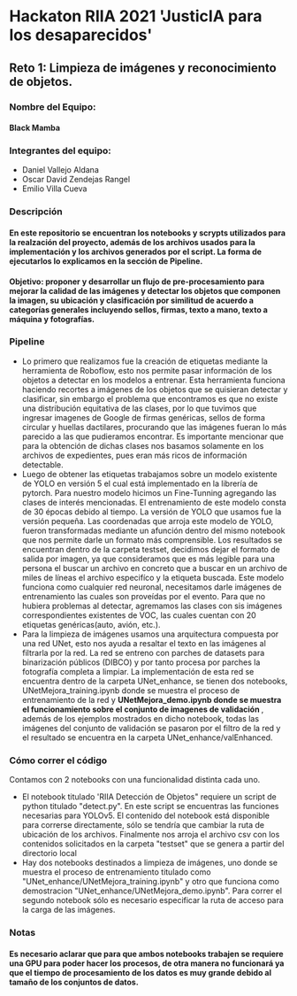<h1> Hackaton RIIA 2021 'JusticIA para los desaparecidos'</h1>

<h2>Reto 1: Limpieza de imágenes y reconocimiento de objetos.</h2>
<h3>Nombre del Equipo:</h3>
<h4> Black Mamba </h4>
<h3>Integrantes del equipo:</h3>
<ul>
  <li> Daniel Vallejo Aldana </li>
  <li> Oscar David Zendejas Rangel </li>
  <li> Emilio Villa Cueva </li>
</ul>
<h3> Descripción </h3>
<h4> En este repositorio se encuentran los notebooks y scrypts utilizados para la realzación del proyecto, además de los archivos usados para la implementación y los archivos generados por el script. La forma de ejecutarlos lo explicamos en la sección de Pipeline.</h4>
<h4>Objetivo: proponer y desarrollar un flujo de pre-procesamiento para mejorar la calidad de las imágenes y detectar los objetos que componen la imagen, su ubicación y clasificación por similitud de acuerdo a categorías generales incluyendo sellos, firmas, texto a mano, texto a máquina y fotografías.</h4>
<h3> Pipeline </h3>
<ul>
  <li> Lo primero que realizamos fue la creación de etiquetas mediante la herramienta de Roboflow, esto nos permite pasar información de los objetos a detectar en los modelos a entrenar. Esta herramienta funciona haciendo recortes a imágenes de los objetos que se quisieran detectar y clasificar, sin embargo el problema que encontramos es que no existe una distribución equitativa de las clases, por lo que tuvimos que ingresar imagenes de Google de firmas genéricas, sellos de forma circular y huellas dactilares, procurando que las imágenes fueran lo más parecido a las que pudieramos encontrar. Es importante mencionar que para la obtención de dichas clases nos basamos solamente en los archivos de expedientes, pues eran más ricos de información detectable.</li>
  <li> Luego de obtener las etiquetas trabajamos sobre un modelo existente de YOLO en versión 5 el cual está implementado en la librería de pytorch. Para nuestro modelo hicimos un Fine-Tunning agregando las clases de interés mencionadas. El entrenamiento de este modelo consta de 30 épocas debido al tiempo. La versión de YOLO que usamos fue la versión pequeña. Las coordenadas que arroja este modelo de YOLO, fueron transformadas mediante un afunción dentro del mismo notebook que nos permite darle un formato más comprensible.
    Los resultados se encuentran dentro de la carpeta testset, decidimos dejar el formato de salida por imagen, ya que consideramos que es más legible para una persona el buscar un archivo en concreto que a buscar en un archivo de miles de líneas el archivo especifíco y la etiqueta buscada.
    Este modelo funciona como cualquier red neuronal, necesitamos darle imágenes de entrenamiento las cuales son proveídas por el evento. Para que no hubiera problemas al detectar, agremamos las clases con sis imágenes correspondientes existentes de VOC, las cuales cuentan con 20 etiquetas genéricas(auto, avión, etc.). </li>
  <li> Para la limpieza de imágenes usamos una arquitectura compuesta por una red UNet, esto nos ayuda a resaltar el texto en las imágenes al filtrarla por la red. La red se entreno con parches de datasets para binarización públicos (DIBCO) y por tanto procesa por parches la fotografía completa a limpiar. La implementación de esta red se encuentra dentro de la carpeta UNet_enhance, se tienen dos notebooks, UNetMejora_training.ipynb donde se muestra el proceso de entrenamiento de la red y <b> UNetMejora_demo.ipynb donde se muestra el funcionamiento sobre el conjunto de imagenes de validación </b>, además de los ejemplos mostrados en dicho notebook, todas las imágenes del conjunto de validación se pasaron por el filtro de la red y el resultado se encuentra en la carpeta UNet_enhance/valEnhanced.</li> 
</ul>
<h3> Cómo correr el código </h3>
Contamos con 2 notebooks con una funcionalidad distinta cada uno.
<ul>
  <li>El notebook titulado 'RIIA Detección de Objetos" requiere un script de python titulado "detect.py". En este script se encuentras las funciones necesarias para YOLOv5. El contenido del notebook está disponible para correrse directamente, sólo se tendría que cambiar la ruta de ubicación de los archivos. Finalmente nos arroja el archivo csv con los contenidos solicitados en la carpeta "testset" que se genera a partir del directorio local</li>
  <li>Hay dos notebooks destinados a limpieza de imágenes, uno donde se muestra el proceso de entrenamiento titulado como "UNet_enhance/UNetMejora_training.ipynb" y otro que funciona como demostracion "UNet_enhance/UNetMejora_demo.ipynb". Para correr el segundo notebook sólo es necesario especificar la ruta de acceso para la carga de las imágenes.</li>
</ul>
<h3> Notas </h3>
<h4> Es necesario aclarar que para que ambos notebooks trabajen se requiere una GPU para poder hacer los procesos, de otra manera no funcionará ya que el tiempo de procesamiento de los datos es muy grande debido al tamaño de los conjuntos de datos. </h4>

